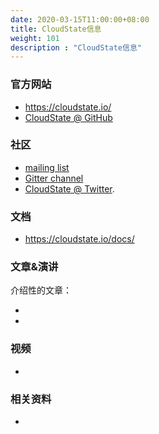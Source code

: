 ```yaml
---
date: 2020-03-15T11:00:00+08:00
title: CloudState信息
weight: 101
description : "CloudState信息"
---
```


### 官方网站

- https://cloudstate.io/
- [CloudState @ GitHub](https://github.com/cloudstateio)

### 社区

- [mailing list](https://groups.google.com/forum/#!forum/cloudstate) 
- [Gitter channel](https://gitter.im/CloudState-IO/community) 
-  [CloudState @ Twitter](https://twitter.com/CloudstateIO).

### 文档

- https://cloudstate.io/docs/

### 文章&演讲

介绍性的文章：

- 

- 

### 视频

- 

### 相关资料

- 